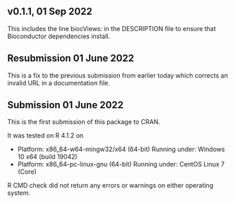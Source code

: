 ## v0.1.1, 01 Sep 2022

This includes the line biocViews: in the DESCRIPTION file to ensure that Bioconductor dependencies install.

## Resubmission 01 June 2022

This is a fix to the previous submission from earlier today which corrects an invalid URL in a documentation file.

## Submission 01 June 2022

This is the first submission of this package to CRAN.

It was tested on R 4.1.2 on 

- Platform: x86_64-w64-mingw32/x64 (64-bit) Running under: Windows 10 x64 (build 19042)
- Platform: x86_64-pc-linux-gnu (64-bit) Running under: CentOS Linux 7 (Core)

R CMD check did not return any errors or warnings on either operating system.
